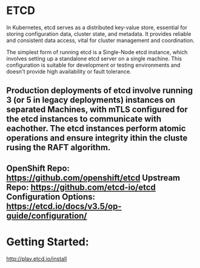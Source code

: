 # ETCD

In Kubernetes, etcd serves as a distributed key-value store, essential for storing configuration data, cluster state, and metadata. It provides reliable and consistent data access, vital for cluster management and coordination.

The simplest form of running etcd is a Single-Node etcd instance, which involves setting up a standalone etcd server on a single machine. This configuration is suitable for development or testing environments and doesn't provide high availability or fault tolerance.

Production deployments of etcd involve running 3 (or 5 in legacy deployments) instances on separated Machines, with mTLS configured for the etcd instances to communicate with eachother. The etcd instances perform atomic operations and ensure integrity ithin the cluste rusing the RAFT algorithm.
---

OpenShift Repo: https://github.com/openshift/etcd
Upstream Repo: https://github.com/etcd-io/etcd
Configuration Options: https://etcd.io/docs/v3.5/op-guide/configuration/
---

# Getting Started:
http://play.etcd.io/install

